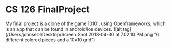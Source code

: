 # CS 126 FinalProject
My final project is a clone of the game 1010!, using Openframeworks, which is an app that can be found in android/ios devices.
![alt tag](/Users/johnseol/Desktop/Screen Shot 2018-04-30 at 7.02.10 PM.png "6 different colored pieces and a 10x10 grid")
